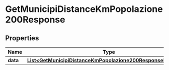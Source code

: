 

# GetMunicipiDistanceKmPopolazione200Response


## Properties

| Name | Type | Description | Notes |
|------------ | ------------- | ------------- | -------------|
|**data** | [**List&lt;GetMunicipiDistanceKmPopolazione200ResponseDataInner&gt;**](GetMunicipiDistanceKmPopolazione200ResponseDataInner.md) |  |  [optional] |



